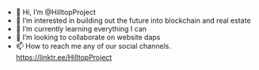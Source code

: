 - 👋 Hi, I’m @HilltopProject
- 👀 I’m interested in building out the future into blockchain and real estate
- 🌱 I’m currently learning everything I can
- 💞️ I’m looking to collaborate on website daps
- 📫 How to reach me any of our social channels.  https://linktr.ee/HilltopProject

<!---
HilltopProject/HilltopProject is a ✨ special ✨ repository because its `README.md` (this file) appears on your GitHub profile.
You can click the Preview link to take a look at your changes.
--->
